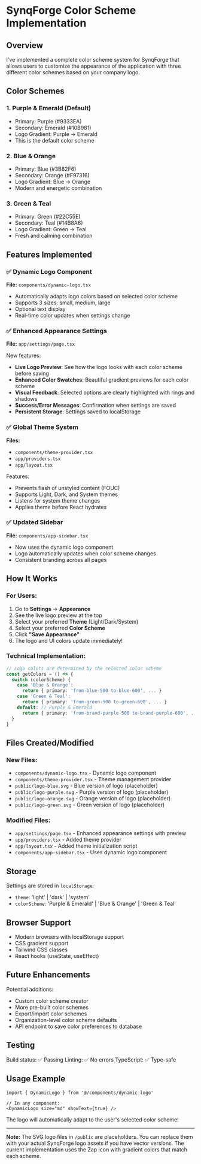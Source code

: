 # SynqForge Color Scheme Implementation

## Overview

I've implemented a complete color scheme system for SynqForge that allows users to customize the appearance of the application with three different color schemes based on your company logo.

## Color Schemes

### 1. **Purple & Emerald** (Default)
- Primary: Purple (#9333EA)
- Secondary: Emerald (#10B981)
- Logo Gradient: Purple → Emerald
- This is the default color scheme

### 2. **Blue & Orange**
- Primary: Blue (#3B82F6)
- Secondary: Orange (#F97316)
- Logo Gradient: Blue → Orange
- Modern and energetic combination

### 3. **Green & Teal**
- Primary: Green (#22C55E)
- Secondary: Teal (#14B8A6)
- Logo Gradient: Green → Teal
- Fresh and calming combination

## Features Implemented

### ✅ Dynamic Logo Component
**File:** `components/dynamic-logo.tsx`

- Automatically adapts logo colors based on selected color scheme
- Supports 3 sizes: small, medium, large
- Optional text display
- Real-time color updates when settings change

### ✅ Enhanced Appearance Settings
**File:** `app/settings/page.tsx`

New features:
- **Live Logo Preview**: See how the logo looks with each color scheme before saving
- **Enhanced Color Swatches**: Beautiful gradient previews for each color scheme
- **Visual Feedback**: Selected options are clearly highlighted with rings and shadows
- **Success/Error Messages**: Confirmation when settings are saved
- **Persistent Storage**: Settings saved to localStorage

### ✅ Global Theme System
**Files:** 
- `components/theme-provider.tsx`
- `app/providers.tsx`
- `app/layout.tsx`

Features:
- Prevents flash of unstyled content (FOUC)
- Supports Light, Dark, and System themes
- Listens for system theme changes
- Applies theme before React hydrates

### ✅ Updated Sidebar
**File:** `components/app-sidebar.tsx`

- Now uses the dynamic logo component
- Logo automatically updates when color scheme changes
- Consistent branding across all pages

## How It Works

### For Users:
1. Go to **Settings** → **Appearance**
2. See the live logo preview at the top
3. Select your preferred **Theme** (Light/Dark/System)
4. Select your preferred **Color Scheme**
5. Click **"Save Appearance"**
6. The logo and UI colors update immediately!

### Technical Implementation:

```typescript
// Logo colors are determined by the selected color scheme
const getColors = () => {
  switch (colorScheme) {
    case 'Blue & Orange':
      return { primary: 'from-blue-500 to-blue-600', ... }
    case 'Green & Teal':
      return { primary: 'from-green-500 to-green-600', ... }
    default: // Purple & Emerald
      return { primary: 'from-brand-purple-500 to-brand-purple-600', ... }
  }
}
```

## Files Created/Modified

### New Files:
- `components/dynamic-logo.tsx` - Dynamic logo component
- `components/theme-provider.tsx` - Theme management provider
- `public/logo-blue.svg` - Blue version of logo (placeholder)
- `public/logo-purple.svg` - Purple version of logo (placeholder)
- `public/logo-orange.svg` - Orange version of logo (placeholder)
- `public/logo-green.svg` - Green version of logo (placeholder)

### Modified Files:
- `app/settings/page.tsx` - Enhanced appearance settings with preview
- `app/providers.tsx` - Added theme provider
- `app/layout.tsx` - Added theme initialization script
- `components/app-sidebar.tsx` - Uses dynamic logo component

## Storage

Settings are stored in `localStorage`:
- `theme`: 'light' | 'dark' | 'system'
- `colorScheme`: 'Purple & Emerald' | 'Blue & Orange' | 'Green & Teal'

## Browser Support

- Modern browsers with localStorage support
- CSS gradient support
- Tailwind CSS classes
- React hooks (useState, useEffect)

## Future Enhancements

Potential additions:
- Custom color scheme creator
- More pre-built color schemes
- Export/import color schemes
- Organization-level color scheme defaults
- API endpoint to save color preferences to database

## Testing

Build status: ✅ Passing
Linting: ✅ No errors
TypeScript: ✅ Type-safe

## Usage Example

```tsx
import { DynamicLogo } from '@/components/dynamic-logo'

// In any component:
<DynamicLogo size="md" showText={true} />
```

The logo will automatically adapt to the user's selected color scheme!

---

**Note:** The SVG logo files in `/public` are placeholders. You can replace them with your actual SynqForge logo assets if you have vector versions. The current implementation uses the Zap icon with gradient colors that match each scheme.

